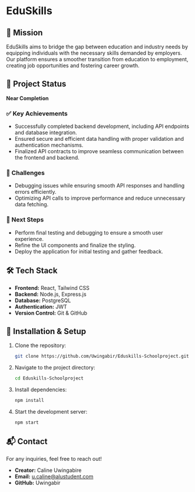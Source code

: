 # EduSkills

## 📌 Mission
EduSkills aims to bridge the gap between education and industry needs by equipping individuals with the necessary skills demanded by employers. Our platform ensures a smoother transition from education to employment, creating job opportunities and fostering career growth.

## 🚀 Project Status
**Near Completion**

### ✅ Key Achievements
- Successfully completed backend development, including API endpoints and database integration.
- Ensured secure and efficient data handling with proper validation and authentication mechanisms.
- Finalized API contracts to improve seamless communication between the frontend and backend.

### 🔧 Challenges
- Debugging issues while ensuring smooth API responses and handling errors efficiently.
- Optimizing API calls to improve performance and reduce unnecessary data fetching.

### 📅 Next Steps
- Perform final testing and debugging to ensure a smooth user experience.
- Refine the UI components and finalize the styling.
- Deploy the application for initial testing and gather feedback.

## 🛠 Tech Stack
- **Frontend:** React, Tailwind CSS
- **Backend:** Node.js, Express.js
- **Database:** PostgreSQL
- **Authentication:** JWT
- **Version Control:** Git & GitHub

## 📂 Installation & Setup
1. Clone the repository:
   ```sh
   git clone https://github.com/Uwingabir/Eduskills-Schoolproject.git
   ```
2. Navigate to the project directory:
   ```sh
   cd Eduskills-Schoolproject
   ```
3. Install dependencies:
   ```sh
   npm install
   ```
4. Start the development server:
   ```sh
   npm start
   ```

## 📬 Contact
For any inquiries, feel free to reach out!

- **Creator:** Caline Uwingabire
- **Email:** u.caline@alustudent.com
- **GitHub:** Uwingabir
  
